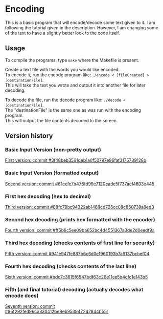 # Encoding

This is a basic program that will encode/decode some text given to it. I am following the tutorial given in the description.
However, I am changing some of the text to have a slightly better look to the code itself.

## Usage
To compile the programs, type `make` where the Makefile is present.  
  
Create a text file with the words you would like encoded.  
To encode it, run the encode program like: `./encode < [fileCreated] > [destinationFile]`.  
This will take the text you wrote and output it into another file for later decoding.  
  
To decode the file, run the decode program like: `./decode < [destinationFile]`.  
The "destinationFile" is the same one as was run with the encoding program.  
This will output the file contents decoded to the screen.

## Version history
### Basic Input Version (non-pretty output)
[First version: commit #3f48beb3561deb1a0f50797e96faf3175739128b](https://github.com/JacobYoung97/Encoding/commit/3f48beb3561deb1a0f50797e96faf3175739128b)

### Basic Input Version (formatted output)
[Second version: commit #61eefc7b476fd99e7120cade5f737aef4603e445](https://github.com/JacobYoung97/Encoding/commit/61eefc7b476fd99e7120cade5f737aef4603e445)

### First hex decoding (hex to decimal)
[Third version: commit #88fc79bc94322ab1488cd726cc08c850739a6ed3](https://github.com/JacobYoung97/Encoding/commit/88fc79bc94322ab1488cd726cc08c850739a6ed3)

### Second hex decoding (prints hex formatted with the encoder)
[Fourth version: commit #ff5b9c5ee09ba652bc4d4551367a3de2d0eedf9a](https://github.com/JacobYoung97/Encoding/commit/ff5b9c5ee09ba652bc4d4551367a3de2d0eedf9a)

### Third hex decoding (checks contents of first line for security)
[Fifth version: commit #941e947fe887b6c6d0e1960193b7a6137bcbef04](https://github.com/JacobYoung97/Encoding/commit/941e947fe887b6c6d0e1960193b7a6137bcbef04)

### Fourth hex decoding (checks contents of the last line)
[Sixth version: commit #bdc7c3615f6547bdf63c26e11ee5b4cfc1e143b5](https://github.com/JacobYoung97/Encoding/commit/bdc7c3615f6547bdf63c26e11ee5b4cfc1e143b5)

### Fifth (and final tutorial) decoding (actually decodes what encode does)
[Seventh version: commit #95f292fed96ca330412be8eb953947242844b551](https://github.com/JacobYoung97/Encoding/commit/95f292fed96ca330412be8eb953947242844b551)


